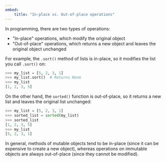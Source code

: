 ```yaml
---
embed:
    title: "In-place vs. Out-of-place operations"
---
```


In programming, there are two types of operations:
- "In-place" operations, which modify the original object
- "Out-of-place" operations, which returns a new object and leaves the original object unchanged

For example, the `.sort()` method of lists is in-place, so it modifies the list you call `.sort()` on:
```python
>>> my_list = [5, 2, 3, 1]
>>> my_list.sort()  # Returns None
>>> my_list
[1, 2, 3, 5]
```
On the other hand, the `sorted()` function is out-of-place, so it returns a new list and leaves the original list unchanged:
```python
>>> my_list = [5, 2, 3, 1]
>>> sorted_list = sorted(my_list)
>>> sorted_list
[1, 2, 3, 5]
>>> my_list
[5, 2, 3, 1]
```
In general, methods of mutable objects tend to be in-place (since it can be expensive to create a new object), whereas operations on immutable objects are always out-of-place (since they cannot be modified).
